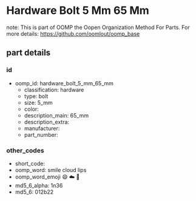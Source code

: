 # Hardware Bolt 5 Mm 65 Mm  

note: This is part of OOMP the Oopen Organization Method For Parts. For more details: https://github.com/oomlout/oomp_base

##  part details





### id
* oomp_id: hardware_bolt_5_mm_65_mm
  * classification: hardware
  * type: bolt
  * size: 5_mm
  * color: 
  * description_main: 65_mm
  * description_extra: 
  * manufacturer: 
  * part_number: 

### other_codes
* short_code: 
* oomp_word: smile cloud lips
* oomp_word_emoji :smile: :cloud: :lips:
* md5_6_alpha: 1n36
* md5_6: 012b22